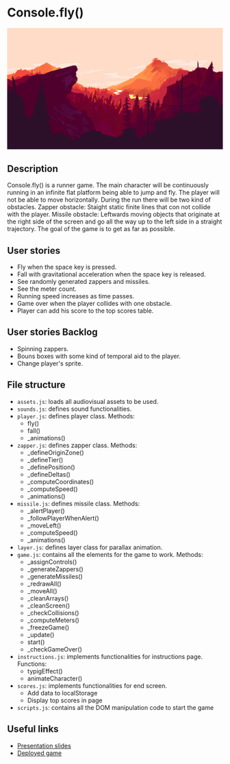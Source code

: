 # Console.fly()


[<img src="assets/pages/bg_1.png">]()

## Description

Console.fly() is a runner game. The main character will be continuously running in an infinite flat platform being able to jump and fly. The player will not be able to move horizontally. During the run there will be two kind of obstacles.
Zapper obstacle: Staight static finite lines that con not collide with the player.
Missile obstacle: Leftwards moving objects that originate at the right side of the screen and go all the way up to the left side in a straight trajectory.
The goal of the game is to get as far as possible.

## User stories

- Fly when the space key is pressed.
- Fall with gravitational acceleration when the space key is released.
- See randomly generated zappers and missiles.
- See the meter count.
- Running speed increases as time passes.
- Game over when the player collides with one obstacle.
- Player can add his score to the top scores table.

## User stories Backlog

- Spinning zappers.
- Bouns boxes with some kind of temporal aid to the player.
- Change player's sprite.

## File structure

- <code>assets.js</code>: loads all audiovisual assets to be used. 
- <code>sounds.js</code>: defines sound functionalities.
- <code>player.js</code>: defines player class. Methods: 
    - fly()
    - fall()
    - \_animations()
- <code>zapper.js</code>: defines zapper class. Methods: 
    - \_defineOriginZone()
    - \_defineTier()
    - \_definePosition()
    - \_defineDeltas()
    - \_computeCoordinates()
    - \_computeSpeed()
    - \_animations()
- <code>missile.js</code>: defines missile class. Methods: 
    - \_alertPlayer()
    - \_followPlayerWhenAlert()
    - \_moveLeft()
    - \_computeSpeed() 
    - \_animations()
- <code>layer.js</code>: defines layer class for parallax animation.
- <code>game.js</code>: contains all the elements for the game to work. Methods: 
    - \_assignControls()
    - \_generateZappers()
    - \_generateMissiles()
    - \_redrawAll()
    - \_moveAll()
    - \_cleanArrays()
    - \_cleanScreen()
    - \_checkCollisions()
    - \_computeMeters()
    - \_freezeGame()
    - \_update()
    - start() 
    - \_checkGameOver()
- <code>instructions.js</code>: implements functionalities for instructions page. Functions:
    - typigEffect()
    - animateCharacter()
- <code>scores.js</code>: implements functionalities for end screen.
    - Add data to localStorage
    - Display top scores in page
- <code>scripts.js</code>: contains all the DOM manipulation code to start the game

## Useful links

<!-- When you finish, add these links and commit -->

- [Presentation slides](https://my.visme.co/view/mxw90rvj-console-fly-slides)
- [Deployed game](https://quotropic-96.github.io/console.fly/)
